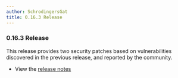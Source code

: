```yaml
---
author: SchrodingersGat
title: 0.16.3 Release
---
```


### 0.16.3 Release

This release provides two security patches based on vulnerabilities discovered in the previous release, and reported by the community.

- View the [release notes](https://github.com/inventree/InvenTree/releases/tag/0.16.3)